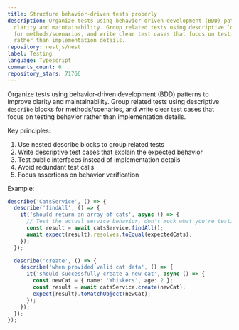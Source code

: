 ```yaml
---
title: Structure behavior-driven tests properly
description: Organize tests using behavior-driven development (BDD) patterns to improve
  clarity and maintainability. Group related tests using descriptive `describe` blocks
  for methods/scenarios, and write clear test cases that focus on testing behavior
  rather than implementation details.
repository: nestjs/nest
label: Testing
language: Typescript
comments_count: 6
repository_stars: 71766
---
```


Organize tests using behavior-driven development (BDD) patterns to improve clarity and maintainability. Group related tests using descriptive `describe` blocks for methods/scenarios, and write clear test cases that focus on testing behavior rather than implementation details.

Key principles:
1. Use nested describe blocks to group related tests
2. Write descriptive test cases that explain the expected behavior
3. Test public interfaces instead of implementation details
4. Avoid redundant test calls
5. Focus assertions on behavior verification

Example:
```typescript
describe('CatsService', () => {
  describe('findAll', () => {
    it('should return an array of cats', async () => {
      // Test the actual service behavior, don't mock what you're testing
      const result = await catsService.findAll();
      await expect(result).resolves.toEqual(expectedCats);
    });
  });

  describe('create', () => {
    describe('when provided valid cat data', () => {
      it('should successfully create a new cat', async () => {
        const newCat = { name: 'Whiskers', age: 2 };
        const result = await catsService.create(newCat);
        expect(result).toMatchObject(newCat);
      });
    });
  });
});
```